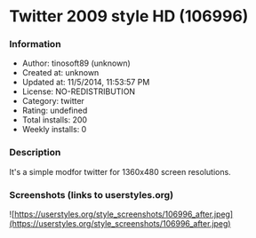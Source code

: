 # Twitter 2009 style HD (106996)

### Information
- Author: tinosoft89 (unknown)
- Created at: unknown
- Updated at: 11/5/2014, 11:53:57 PM
- License: NO-REDISTRIBUTION
- Category: twitter
- Rating: undefined
- Total installs: 200
- Weekly installs: 0


### Description
It's a simple modfor twitter for 1360x480 screen resolutions.


### Screenshots (links to userstyles.org)
![https://userstyles.org/style_screenshots/106996_after.jpeg](https://userstyles.org/style_screenshots/106996_after.jpeg)


